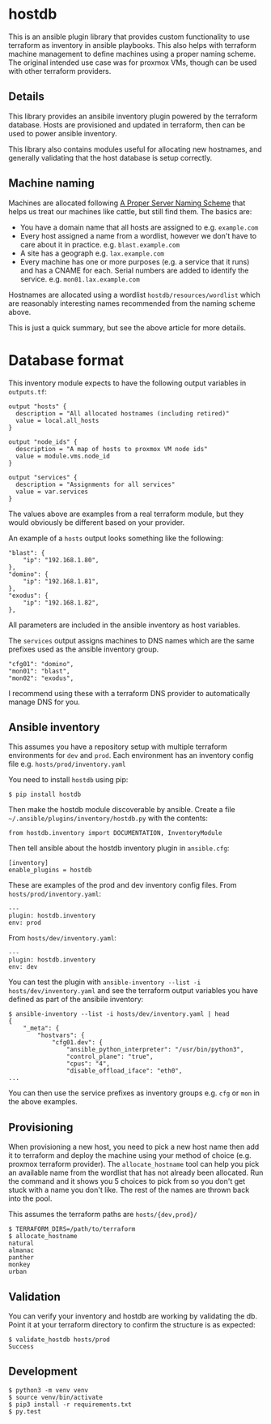 # hostdb

This is an ansible plugin library that provides custom functionality to use terraform
as inventory in ansible playbooks. This also helps with terraform machine management
to define machines using a proper naming scheme. The original intended use case was
for proxmox VMs, though can be used with other terraform providers.

## Details

This library provides an ansibile inventory plugin powered by the terraform database. Hosts
are provisioned and updated in terraform, then can be used to power ansible inventory.

This library also contains modules useful for allocating new hostnames, and generally validating
that the host database is setup correctly.

## Machine naming

Machines are allocated following [A Proper Server Naming Scheme](https://mnx.io/blog/a-proper-server-naming-scheme/) that helps us treat our machines like cattle, but still find them. The basics are:

  - You have a domain name that all hosts are assigned to e.g. `example.com`
  - Every host assigned a name from a wordlist, however we don't have to care about it in practice. e.g.  `blast.example.com`
  - A site has a geograph e.g. `lax.example.com`
  - Every machine has one or more purposes (e.g. a service that it runs) and has a CNAME for each. Serial numbers are
    added to identify the service. e.g. `mon01.lax.example.com`

Hostnames are allocated using a wordlist `hostdb/resources/wordlist` which are reasonably
interesting names recommended from the naming scheme above.

This is just a quick summary, but see the above article for more details.

# Database format

This inventory module expects to have the following output variables in `outputs.tf`:

```
output "hosts" {
  description = "All allocated hostnames (including retired)"
  value = local.all_hosts
}

output "node_ids" {
  description = "A map of hosts to proxmox VM node ids"
  value = module.vms.node_id
}

output "services" {
  description = "Assignments for all services"
  value = var.services
}
```

The values above are examples from a real terraform module, but they would obviously be
different based on your provider.

An example of a `hosts` output looks something like the following:
```
"blast": {
    "ip": "192.168.1.80",
},
"domino": {
    "ip": "192.168.1.81",
},
"exodus": {
    "ip": "192.168.1.82",
},
```

All parameters are included in the ansible inventory as host variables.

The `services` output assigns machines to DNS names which are the same
prefixes used as the ansible inventory group.
```
"cfg01": "domino",
"mon01": "blast",
"mon02": "exodus",
```

I recommend using these with a terraform DNS provider to automatically
manage DNS for you.

## Ansible inventory

This assumes you have a repository setup with multiple terraform environments
for `dev` and `prod`. Each environment has an inventory config file e.g. `hosts/prod/inventory.yaml`

You need to install `hostdb` using pip:
```
$ pip install hostdb
```

Then make the hostdb module discoverable by ansible. Create a file `~/.ansible/plugins/inventory/hostdb.py` with the contents:
```
from hostdb.inventory import DOCUMENTATION, InventoryModule
```

Then tell ansible about the hostdb inventory plugin in `ansible.cfg`:
```
[inventory]
enable_plugins = hostdb
```

These are examples of the prod and dev inventory config files. From `hosts/prod/inventory.yaml`:
```
---
plugin: hostdb.inventory
env: prod
```

From `hosts/dev/inventory.yaml`:
```
---
plugin: hostdb.inventory
env: dev
```

You can test the plugin with `ansible-inventory --list -i hosts/dev/inventory.yaml` and see
the terraform output variables you have defined as part of the ansibile inventory:
```
$ ansible-inventory --list -i hosts/dev/inventory.yaml | head
{
    "_meta": {
        "hostvars": {
            "cfg01.dev": {
                "ansible_python_interpreter": "/usr/bin/python3",
                "control_plane": "true",
                "cpus": "4",
                "disable_offload_iface": "eth0",
...
```

You can then use the service prefixes as inventory groups e.g. `cfg` or `mon` in the above examples.

## Provisioning

When provisioning a new host, you need to pick a new host name then add it to terraform
and deploy the machine using your method of choice (e.g. proxmox terraform provider).
The `allocate_hostname` tool can help you pick an available name from the wordlist that
has not already been allocated. Run the command and it shows you 5 choices to pick from
so you don't get stuck with a name you don't like. The rest of the names are thrown back
into the pool.

This assumes the terraform paths are `hosts/{dev,prod}/`

```shell
$ TERRAFORM_DIRS=/path/to/terraform
$ allocate_hostname
natural
almanac
panther
monkey
urban
```

## Validation

You can verify your inventory and hostdb are working by validating the db. Point it at your
terraform directory to confirm the structure is as expected:

```shell
$ validate_hostdb hosts/prod
Success
```

## Development

```
$ python3 -m venv venv
$ source venv/bin/activate
$ pip3 install -r requirements.txt
$ py.test
```
